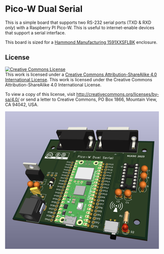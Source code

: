 # Pico-W Dual Serial 

This is a simple board that supports two RS-232 serial ports (TXD & RXD _only_) with a
Raspberry PI Pico-W.  This is useful to internet-enable devices that support a serial 
interface.

This board is sized for a [Hammond Manufacturing 1591XXSFLBK](https://www.hammfg.com/part/1591XXSFLBK) enclosure.

## License

<a rel="license" href="http://creativecommons.org/licenses/by-sa/4.0/"><img alt="Creative Commons License" style="border-width:0" src="https://i.creativecommons.org/l/by-sa/4.0/80x15.png" /></a><br />This work is licensed under a <a rel="license" href="http://creativecommons.org/licenses/by-sa/4.0/">Creative Commons Attribution-ShareAlike 4.0 International License</a>.
This work is licensed under the Creative Commons Attribution-ShareAlike 4.0 International License. 

To view a copy of this license, visit http://creativecommons.org/licenses/by-sa/4.0/ or send a letter to Creative Commons, PO Box 1866, Mountain View, CA 94042, USA.

![](3d-view.png "3d view")